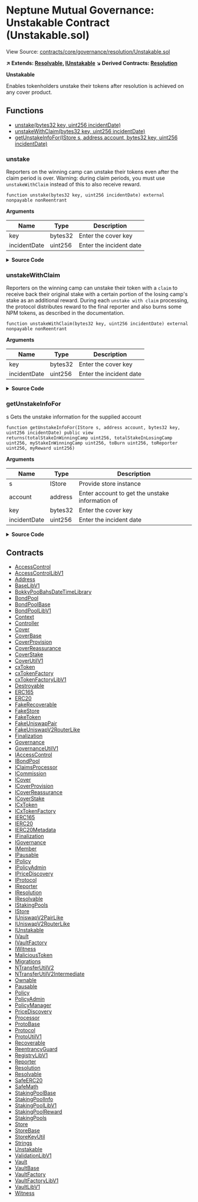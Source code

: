 # Neptune Mutual Governance: Unstakable Contract (Unstakable.sol)

View Source: [contracts/core/governance/resolution/Unstakable.sol](../contracts/core/governance/resolution/Unstakable.sol)

**↗ Extends: [Resolvable](Resolvable.md), [IUnstakable](IUnstakable.md)**
**↘ Derived Contracts: [Resolution](Resolution.md)**

**Unstakable**

Enables tokenholders unstake their tokens after
 resolution is achieved on any cover product.

## Functions

- [unstake(bytes32 key, uint256 incidentDate)](#unstake)
- [unstakeWithClaim(bytes32 key, uint256 incidentDate)](#unstakewithclaim)
- [getUnstakeInfoFor(IStore s, address account, bytes32 key, uint256 incidentDate)](#getunstakeinfofor)

### unstake

Reporters on the winning camp can unstake their tokens even after the claim period is over.
 Warning: during claim periods, you must use `unstakeWithClaim` instead of this to also receive reward.

```solidity
function unstake(bytes32 key, uint256 incidentDate) external nonpayable nonReentrant 
```

**Arguments**

| Name        | Type           | Description  |
| ------------- |------------- | -----|
| key | bytes32 | Enter the cover key | 
| incidentDate | uint256 | Enter the incident date | 

<details>
	<summary><strong>Source Code</strong></summary>

```javascript
function unstake(bytes32 key, uint256 incidentDate) external override nonReentrant {
    // @suppress-acl Marking this as publicly accessible
    // @suppress-pausable Already checked inside `validateUnstakeAfterClaimPeriod`
    s.validateUnstakeAfterClaimPeriod(key, incidentDate);

    (, , uint256 myStakeInWinningCamp) = s.getResolutionInfoFor(msg.sender, key, incidentDate);

    // Set the unstake details
    s.updateUnstakeDetails(msg.sender, key, incidentDate, myStakeInWinningCamp, 0, 0, 0);

    s.npmToken().ensureTransfer(msg.sender, myStakeInWinningCamp);
    emit Unstaken(msg.sender, myStakeInWinningCamp, 0);
  }
```
</details>

### unstakeWithClaim

Reporters on the winning camp can unstake their token with a `claim` to receive
 back their original stake with a certain portion of the losing camp's stake
 as an additional reward.
 During each `unstake with claim` processing, the protocol distributes reward to
 the final reporter and also burns some NPM tokens, as described in the documentation.

```solidity
function unstakeWithClaim(bytes32 key, uint256 incidentDate) external nonpayable nonReentrant 
```

**Arguments**

| Name        | Type           | Description  |
| ------------- |------------- | -----|
| key | bytes32 | Enter the cover key | 
| incidentDate | uint256 | Enter the incident date | 

<details>
	<summary><strong>Source Code</strong></summary>

```javascript
function unstakeWithClaim(bytes32 key, uint256 incidentDate) external nonReentrant {
    // @suppress-acl Marking this as publicly accessible
    // @suppress-pausable Already checked inside `validateUnstakeWithClaim`
    s.validateUnstakeWithClaim(key, incidentDate);

    address finalReporter = s.getReporter(key, incidentDate);
    address burner = s.getBurnAddress();

    (, , uint256 myStakeInWinningCamp, uint256 toBurn, uint256 toReporter, uint256 myReward) = getUnstakeInfoFor(s, msg.sender, key, incidentDate);

    // Set the unstake details
    s.updateUnstakeDetails(msg.sender, key, incidentDate, myStakeInWinningCamp, myReward, toBurn, toReporter);

    uint256 myStakeWithReward = myReward + myStakeInWinningCamp;

    s.npmToken().ensureTransfer(msg.sender, myStakeWithReward);
    s.npmToken().ensureTransfer(finalReporter, toReporter);
    s.npmToken().ensureTransfer(burner, toBurn);

    emit Unstaken(msg.sender, myStakeInWinningCamp, myReward);
    emit ReporterRewardDistributed(msg.sender, finalReporter, myReward, toReporter);
    emit GovernanceBurned(msg.sender, burner, myReward, toBurn);
  }
```
</details>

### getUnstakeInfoFor

s Gets the unstake information for the supplied account

```solidity
function getUnstakeInfoFor(IStore s, address account, bytes32 key, uint256 incidentDate) public view
returns(totalStakeInWinningCamp uint256, totalStakeInLosingCamp uint256, myStakeInWinningCamp uint256, toBurn uint256, toReporter uint256, myReward uint256)
```

**Arguments**

| Name        | Type           | Description  |
| ------------- |------------- | -----|
| s | IStore | Provide store instance | 
| account | address | Enter account to get the unstake information of | 
| key | bytes32 | Enter the cover key | 
| incidentDate | uint256 | Enter the incident date | 

<details>
	<summary><strong>Source Code</strong></summary>

```javascript
function getUnstakeInfoFor(
    IStore s,
    address account,
    bytes32 key,
    uint256 incidentDate
  )
    public
    view
    override
    returns (
      uint256 totalStakeInWinningCamp,
      uint256 totalStakeInLosingCamp,
      uint256 myStakeInWinningCamp,
      uint256 toBurn,
      uint256 toReporter,
      uint256 myReward
    )
  {
    return s.getUnstakeInfoFor(account, key, incidentDate);
  }
```
</details>

## Contracts

* [AccessControl](AccessControl.md)
* [AccessControlLibV1](AccessControlLibV1.md)
* [Address](Address.md)
* [BaseLibV1](BaseLibV1.md)
* [BokkyPooBahsDateTimeLibrary](BokkyPooBahsDateTimeLibrary.md)
* [BondPool](BondPool.md)
* [BondPoolBase](BondPoolBase.md)
* [BondPoolLibV1](BondPoolLibV1.md)
* [Context](Context.md)
* [Controller](Controller.md)
* [Cover](Cover.md)
* [CoverBase](CoverBase.md)
* [CoverProvision](CoverProvision.md)
* [CoverReassurance](CoverReassurance.md)
* [CoverStake](CoverStake.md)
* [CoverUtilV1](CoverUtilV1.md)
* [cxToken](cxToken.md)
* [cxTokenFactory](cxTokenFactory.md)
* [cxTokenFactoryLibV1](cxTokenFactoryLibV1.md)
* [Destroyable](Destroyable.md)
* [ERC165](ERC165.md)
* [ERC20](ERC20.md)
* [FakeRecoverable](FakeRecoverable.md)
* [FakeStore](FakeStore.md)
* [FakeToken](FakeToken.md)
* [FakeUniswapPair](FakeUniswapPair.md)
* [FakeUniswapV2RouterLike](FakeUniswapV2RouterLike.md)
* [Finalization](Finalization.md)
* [Governance](Governance.md)
* [GovernanceUtilV1](GovernanceUtilV1.md)
* [IAccessControl](IAccessControl.md)
* [IBondPool](IBondPool.md)
* [IClaimsProcessor](IClaimsProcessor.md)
* [ICommission](ICommission.md)
* [ICover](ICover.md)
* [ICoverProvision](ICoverProvision.md)
* [ICoverReassurance](ICoverReassurance.md)
* [ICoverStake](ICoverStake.md)
* [ICxToken](ICxToken.md)
* [ICxTokenFactory](ICxTokenFactory.md)
* [IERC165](IERC165.md)
* [IERC20](IERC20.md)
* [IERC20Metadata](IERC20Metadata.md)
* [IFinalization](IFinalization.md)
* [IGovernance](IGovernance.md)
* [IMember](IMember.md)
* [IPausable](IPausable.md)
* [IPolicy](IPolicy.md)
* [IPolicyAdmin](IPolicyAdmin.md)
* [IPriceDiscovery](IPriceDiscovery.md)
* [IProtocol](IProtocol.md)
* [IReporter](IReporter.md)
* [IResolution](IResolution.md)
* [IResolvable](IResolvable.md)
* [IStakingPools](IStakingPools.md)
* [IStore](IStore.md)
* [IUniswapV2PairLike](IUniswapV2PairLike.md)
* [IUniswapV2RouterLike](IUniswapV2RouterLike.md)
* [IUnstakable](IUnstakable.md)
* [IVault](IVault.md)
* [IVaultFactory](IVaultFactory.md)
* [IWitness](IWitness.md)
* [MaliciousToken](MaliciousToken.md)
* [Migrations](Migrations.md)
* [NTransferUtilV2](NTransferUtilV2.md)
* [NTransferUtilV2Intermediate](NTransferUtilV2Intermediate.md)
* [Ownable](Ownable.md)
* [Pausable](Pausable.md)
* [Policy](Policy.md)
* [PolicyAdmin](PolicyAdmin.md)
* [PolicyManager](PolicyManager.md)
* [PriceDiscovery](PriceDiscovery.md)
* [Processor](Processor.md)
* [ProtoBase](ProtoBase.md)
* [Protocol](Protocol.md)
* [ProtoUtilV1](ProtoUtilV1.md)
* [Recoverable](Recoverable.md)
* [ReentrancyGuard](ReentrancyGuard.md)
* [RegistryLibV1](RegistryLibV1.md)
* [Reporter](Reporter.md)
* [Resolution](Resolution.md)
* [Resolvable](Resolvable.md)
* [SafeERC20](SafeERC20.md)
* [SafeMath](SafeMath.md)
* [StakingPoolBase](StakingPoolBase.md)
* [StakingPoolInfo](StakingPoolInfo.md)
* [StakingPoolLibV1](StakingPoolLibV1.md)
* [StakingPoolReward](StakingPoolReward.md)
* [StakingPools](StakingPools.md)
* [Store](Store.md)
* [StoreBase](StoreBase.md)
* [StoreKeyUtil](StoreKeyUtil.md)
* [Strings](Strings.md)
* [Unstakable](Unstakable.md)
* [ValidationLibV1](ValidationLibV1.md)
* [Vault](Vault.md)
* [VaultBase](VaultBase.md)
* [VaultFactory](VaultFactory.md)
* [VaultFactoryLibV1](VaultFactoryLibV1.md)
* [VaultLibV1](VaultLibV1.md)
* [Witness](Witness.md)

